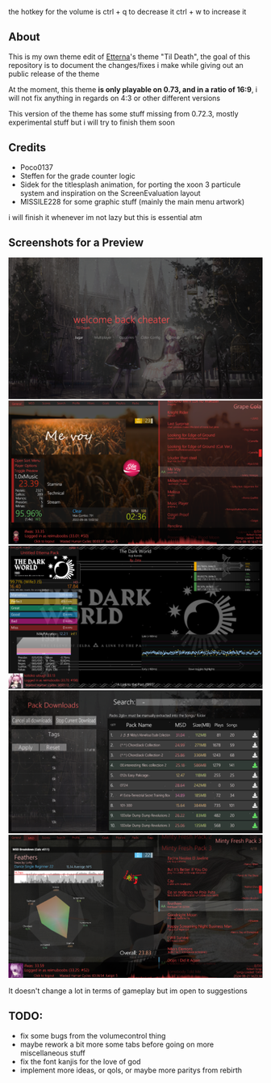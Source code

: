the hotkey for the volume is 
ctrl + q to decrease it
ctrl + w to increase it

## About 

This is my own theme edit of [Etterna](https://github.com/etternagame/etterna)'s theme "Til Death", the goal of this repository is to document the changes/fixes i make while giving out an public release of the theme 

At the moment, this theme **is only playable on 0.73, and in a ratio of 16:9**, i will not fix anything in regards on 4:3 or other different versions

This version of the theme has some stuff missing from 0.72.3, mostly experimental stuff but i will try to finish them soon

## Credits

- Poco0137
- Steffen for the grade counter logic
- Sidek for the titlesplash animation, for porting the xoon 3 particule system and inspiration on the ScreenEvaluation layout
- MISSILE228 for some graphic stuff (mainly the main menu artwork)
  
i will finish it whenever im not lazy but this is essential atm 

## Screenshots for a Preview 

<img src="https://raw.githubusercontent.com/ifwas/reimuboobs-theme/main/Graphics/screenshotsexample/1.png"/>
<img src="https://raw.githubusercontent.com/ifwas/reimuboobs-theme/main/Graphics/screenshotsexample/2.png"/>
<img src="https://raw.githubusercontent.com/ifwas/reimuboobs-theme/main/Graphics/screenshotsexample/3.png"/>
<img src="https://raw.githubusercontent.com/ifwas/reimuboobs-theme/main/Graphics/screenshotsexample/4.png"/>
<img src="https://raw.githubusercontent.com/ifwas/reimuboobs-theme/main/Graphics/screenshotsexample/5.png"/>

It doesn't change a lot in terms of gameplay but im open to suggestions

## TODO:
- fix some bugs from the volumecontrol thing
- maybe rework a bit more some tabs before going on more miscellaneous stuff
- fix the font kanjis for the love of god
- implement more ideas, or qols, or maybe more paritys from rebirth
